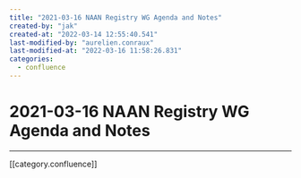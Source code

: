 ```yaml
---
title: "2021-03-16 NAAN Registry WG Agenda and Notes"
created-by: "jak"
created-at: "2022-03-14 12:55:40.541"
last-modified-by: "aurelien.conraux"
last-modified-at: "2022-03-16 11:58:26.831"
categories:
  - confluence
---
```


# 2021-03-16 NAAN Registry WG Agenda and Notes


---

[[category.confluence]]
